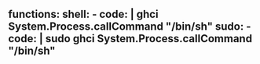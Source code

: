 functions:
  shell:
    - code: |
       ghci
       System.Process.callCommand "/bin/sh"
  sudo:
    - code: |
       sudo ghci
       System.Process.callCommand "/bin/sh"
---
